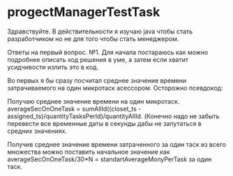 # progectManagerTestTask
Здравствуйте.
В действительности я изучаю java чтобы стать разработчиком но не для того чтобы стать менеджером.


Ответы на первый вопрос.
№1.
Для начала постараюсь как можно подробнее описать ход решения в уме, а затем если хватит усидчивости излить это в код.

Во первых я бы сразу посчитал среднее значение времени затрачиваемого на один микротаск асессором. Осторожно псевдокод:

Получаю среднее значение времени на один микротаск.
averageSecOnOneTask = sumAllId((closet_ts - assigned_ts)/quantityTasksPerId)/quantityAllId.
(Конечно надо не забыть перевести все временные даты в секунды дабы не запутаться в средних значениях.

Получив среднее значение времени затраченного за один таск из всего множества можно поставить начальное значение как
averageSecOnOneTask/30*N = standartAverageMonyPerTask за один таск.



